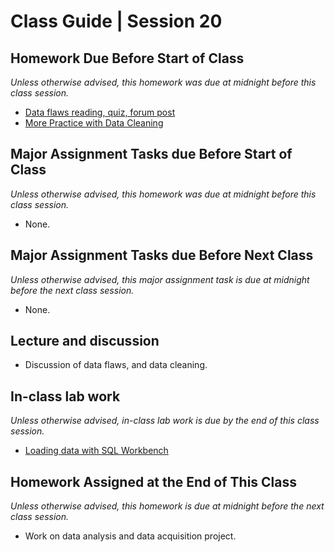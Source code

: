 # Class Guide | Session 20

## Homework Due Before Start of Class
*Unless otherwise advised, this homework was due at midnight before this class session.*

* [Data flaws reading, quiz, forum post](../19/19-Homework-Assigned/A-19-Homework-Assigned.md)
* [More Practice with Data Cleaning](../19/19-Homework-Assigned/B-19-Homework-Assigned.md)

## Major Assignment Tasks due Before Start of Class
*Unless otherwise advised, this homework was due at midnight before this class session.*

* None.

## Major Assignment Tasks due Before Next Class
*Unless otherwise advised, this major assignment task is due at midnight before the next class session.*   

* None.

## Lecture and discussion
* Discussion of data flaws, and data cleaning.

## In-class lab work
*Unless otherwise advised, in-class lab work is due by the end of this class session.*   

* [Loading data with SQL Workbench](20-In-Class-Lab/20-In-Class-Lab.md)

## Homework Assigned at the End of This Class
*Unless otherwise advised, this homework is due at midnight before the next class session.*  

* Work on data analysis and data acquisition project.  
